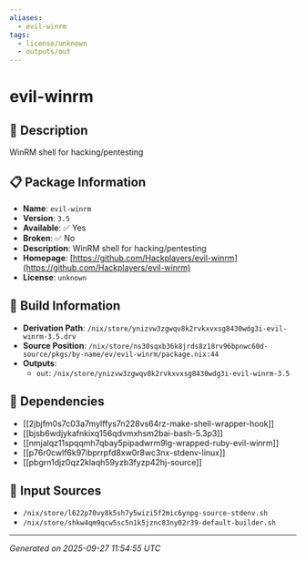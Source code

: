 ```yaml
---
aliases:
  - evil-winrm
tags:
  - license/unknown
  - outputs/out
---
```


# evil-winrm

## 📝 Description

WinRM shell for hacking/pentesting

## 📋 Package Information

- **Name**: `evil-winrm`
- **Version**: `3.5`
- **Available**: ✅ Yes
- **Broken**: ✅ No
- **Description**: WinRM shell for hacking/pentesting
- **Homepage**: [https://github.com/Hackplayers/evil-winrm](https://github.com/Hackplayers/evil-winrm)
- **License**: `unknown`

## 🔧 Build Information

- **Derivation Path**: `/nix/store/ynizvw3zgwqv8k2rvkxvxsg8430wdg3i-evil-winrm-3.5.drv`
- **Source Position**: `/nix/store/ns30sqxb36k8jrds8z18rv96bpnwc60d-source/pkgs/by-name/ev/evil-winrm/package.nix:44`
- **Outputs**:
  - `out`:  `/nix/store/ynizvw3zgwqv8k2rvkxvxsg8430wdg3i-evil-winrm-3.5`

## 🔗 Dependencies

- [[2jbjfm0s7c03a7mylffys7n228vs64rz-make-shell-wrapper-hook]]
- [[bjsb6wdjykafnkixq156qdvmxhsm2bai-bash-5.3p3]]
- [[nmjalqz11spqqmh7qbay5pipadwrm9lg-wrapped-ruby-evil-winrm]]
- [[p76r0cwlf6k97ibprrpfd8xw0r8wc3nx-stdenv-linux]]
- [[pbgrn1djz0qz2klaqh59yzb3fyzp42hj-source]]

## 📁 Input Sources

- `/nix/store/l622p70vy8k5sh7y5wizi5f2mic6ynpg-source-stdenv.sh`
- `/nix/store/shkw4qm9qcw5sc5n1k5jznc83ny02r39-default-builder.sh`

---
*Generated on 2025-09-27 11:54:55 UTC*
